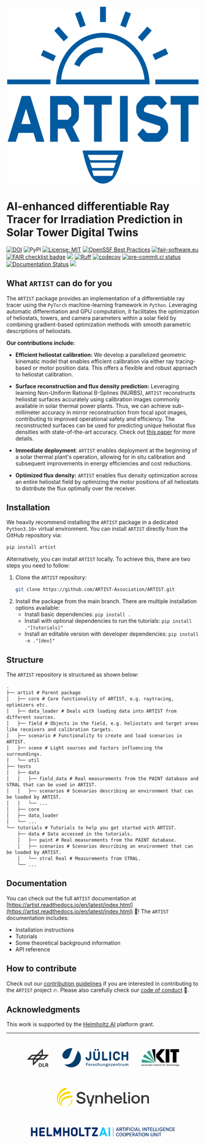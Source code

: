 <p align="center">
<img src="logos/artist_logo.svg" alt="logo" width="500"/>
</p>

# AI-enhanced differentiable Ray Tracer for Irradiation Prediction in Solar Tower Digital Twins

[![DOI](https://zenodo.org/badge/DOI/10.5281/zenodo.17381222.svg)](https://doi.org/10.5281/zenodo.17381222)
![PyPI](https://img.shields.io/pypi/v/artist-csp)
[![License: MIT](https://img.shields.io/badge/License-MIT-yellow.svg)](https://opensource.org/licenses/MIT)
[![OpenSSF Best Practices](https://www.bestpractices.dev/projects/11131/badge)](https://www.bestpractices.dev/projects/11131)
[![fair-software.eu](https://img.shields.io/badge/fair--software.eu-%E2%97%8F%20%20%E2%97%8F%20%20%E2%97%8B%20%20%E2%97%8F%20%20%E2%97%8B-orange)](https://fair-software.eu)
[![FAIR checklist badge](https://fairsoftwarechecklist.net/badge.svg)](https://fairsoftwarechecklist.net/v0.2?f=31&a=32113&i=32221&r=133)
[![](https://img.shields.io/badge/Python-3.10+-blue.svg)](https://www.python.org/downloads/)
[![Ruff](https://img.shields.io/endpoint?url=https://raw.githubusercontent.com/astral-sh/ruff/main/assets/badge/v2.json)](https://github.com/astral-sh/ruff)
[![codecov](https://codecov.io/gh/ARTIST-Association/ARTIST/graph/badge.svg?token=AEUYvTNXz1)](https://codecov.io/gh/ARTIST-Association/ARTIST)
[![pre-commit.ci status](https://results.pre-commit.ci/badge/github/ARTIST-Association/ARTIST/main.svg)](https://results.pre-commit.ci/latest/github/ARTIST-Association/ARTIST/main)
[![Documentation Status](https://readthedocs.org/projects/artist/badge/?version=latest)](https://artist.readthedocs.io/en/latest/?badge=latest)
[![](https://img.shields.io/badge/Contact-artist%40lists.kit.edu-orange?label=Contact)](artist@lists.kit.edu)


## What ``ARTIST`` can do for you

The ``ARTIST`` package provides an implementation of a differentiable ray tracer using the `PyTorch` machine-learning
framework in `Python`. Leveraging automatic differentiation and GPU computation, it facilitates the optimization of
heliostats, towers, and camera parameters within a solar field by combining gradient-based optimization methods with
smooth parametric descriptions of heliostats.

**Our contributions include:**

- **Efficient heliostat calibration:** We develop a parallelized geometric kinematic model that enables efficient
    calibration via either ray tracing-based or motor position data. This offers a flexible and robust approach to
    heliostat calibration.

- **Surface reconstruction and flux density prediction:** Leveraging learning Non-Uniform Rational B-Splines (NURBS),
  `ARTIST` reconstructs heliostat surfaces accurately using calibration images commonly available in solar thermal power plants.
  Thus, we can achieve sub-millimeter accuracy in mirror reconstruction from focal spot images, contributing to improved
  operational safety and efficiency. The reconstructed surfaces can be used for predicting unique heliostat flux densities
  with state-of-the-art accuracy. Check out [this paper](https://doi.org/10.21203/rs.3.rs-2554998/v1) for more details.

- **Immediate deployment**: `ARTIST` enables deployment at the beginning of a solar thermal plant's operation,
  allowing for in situ calibration and subsequent improvements in energy efficiencies and cost reductions.

- **Optimized flux density:** ``ARTIST`` enables flux density optimization across an entire heliostat field by optimizing
  the motor positions of all heliostats to distribute the flux optimally over the receiver.


## Installation
We heavily recommend installing the `ARTIST` package in a dedicated `Python3.10+` virtual environment. You can
install ``ARTIST`` directly from the GitHub repository via:
```bash
pip install artist
```
Alternatively, you can install ``ARTIST`` locally. To achieve this, there are two steps you need to follow:
1. Clone the `ARTIST` repository:
   ```bash
   git clone https://github.com/ARTIST-Association/ARTIST.git
   ```
2. Install the package from the main branch. There are multiple installation options available:
   - Install basic dependencies: ``pip install .``
   - Install with optional dependencies to run the tutorials:  ``pip install ."[tutorials]"``
   - Install an editable version with developer dependencies: ``pip install -e ."[dev]"``

## Structure
The ``ARTIST`` repository is structured as shown below:
```
.
├── artist # Parent package
│   ├── core # Core functionality of ARTIST, e.g. raytracing, optimizers etc.
│   ├── data_loader # Deals with loading data into ARTIST from different sources.
│   ├── field # Objects in the field, e.g. heliostats and target areas like receivers and calibration targets.
│   ├── scenario # Functionality to create and load scenarios in ARTIST.
│   ├── scene # Light sources and factors influencing the surroundings.
│   └── util
├── tests
│   ├── data
│   │   ├── field_data # Real measurements from the PAINT database and STRAL that can be used in ARTIST.
│   │   ├── scenarios # Scenarios describing an environment that can be loaded by ARTIST.
│   │   └── ...
│   ├── core
│   ├── data_loader
│   └── ...
└── tutorials # Tutorials to help you get started with ARTIST.
    ├── data # Data accessed in the tutorials.
    │   ├── paint # Real measurements from the PAINT database.
    │   ├── scenarios # Scenarios describing an environment that can be loaded by ARTIST.
    │   └── stral Real # Measurements from STRAL.
    └── ...
```

## Documentation
You can check out the full ``ARTIST`` documentation at [https://artist.readthedocs.io/en/latest/index.html](https://artist.readthedocs.io/en/latest/index.html) :rocket:!
The ``ARTIST`` documentation includes:
- Installation instructions
- Tutorials
- Some theoretical background information
- API reference

## How to contribute
Check out our [contribution guidelines](CONTRIBUTING.md) if you are interested in contributing to the `ARTIST` project :fire:.
Please also carefully check our [code of conduct](CODE_OF_CONDUCT.md) :blue_heart:.

## Acknowledgments
This work is supported by the [Helmholtz AI](https://www.helmholtz.ai/) platform grant.

-----------
<div align="center">
  <a href="https://www.dlr.de/EN/Home/home_node.html"><img src="./logos/logo_dlr.svg" height="50px" hspace="3%" vspace="25px"></a>
  <a href="https://www.fz-juelich.de/portal/EN/Home/home_node.html"><img src="./logos/logo_fzj.svg" height="50px" hspace="3%" vspace="25px"></a>
  <a href="http://www.kit.edu/english/index.php"><img src="./logos/logo_kit.svg" height="50px" hspace="3%" vspace="25px"></a>
  <a href="https://synhelion.com/"><img src="./logos/logo_synhelion.svg" height="50px" hspace="3%" vspace="25px"></a>
</div>

<div align="center">
<a href="https://www.helmholtz.ai/"><img src="./logos/logo_hai.svg" height="25px" hspace="3%" vspace="25px"></a>
</div>
